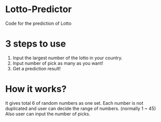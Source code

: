 # Lotto-Predictor
Code for the prediction of Lotto
# 3 steps to use
1. Input the largest number of the lotto in your country.
2. Input number of pick as many as you want!
3. Get a prediction result!

# How it works?
It gives total 6 of random numbers as one set. Each number is not duplicated and user can decide the range of numbers. (normally 1 ~ 45)
Also user can input the number of picks.
